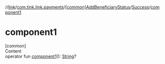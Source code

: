 //[link](../../../index.md)/[com.tink.link.payments](../../index.md)/[[common]AddBeneficiaryStatus](../index.md)/[Success](index.md)/[component1](component1.md)



# component1  
[common]  
Content  
operator fun [component1](component1.md)(): [String](https://kotlinlang.org/api/latest/jvm/stdlib/kotlin/-string/index.html)?  



